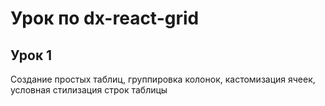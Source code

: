 # Урок по dx-react-grid

## Урок 1

Создание простых таблиц, группировка колонок, кастомизация ячеек, условная стилизация строк таблицы